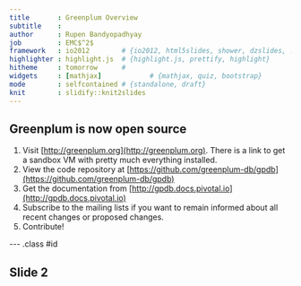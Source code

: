 ```yaml
---
title       : Greenplum Overview
subtitle    : 
author      : Rupen Bandyopadhyay
job         : EMC$^2$
framework   : io2012        # {io2012, html5slides, shower, dzslides, ...}
highlighter : highlight.js  # {highlight.js, prettify, highlight}
hitheme     : tomorrow      # 
widgets     : [mathjax]            # {mathjax, quiz, bootstrap}
mode        : selfcontained # {standalone, draft}
knit        : slidify::knit2slides
---
```


## Greenplum is now open source

1. Visit [http://greenplum.org](http://greenplum.org). There is a link to get a sandbox VM with pretty much everything installed.
2. View the code repository at [https://github.com/greenplum-db/gpdb](https://github.com/greenplum-db/gpdb)
3. Get the documentation from [http://gpdb.docs.pivotal.io](http://gpdb.docs.pivotal.io)
4. Subscribe to the mailing lists if you want to remain informed about all recent changes or proposed changes. 
5. Contribute!

--- .class #id 

## Slide 2




